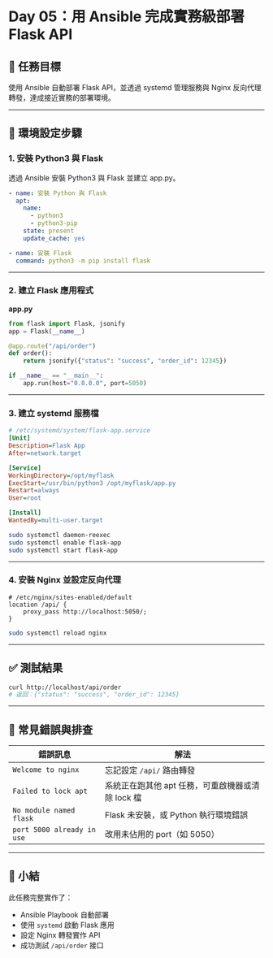 # Day 05：用 Ansible 完成實務級部署 Flask API

## 📌 任務目標
使用 Ansible 自動部署 Flask API，並透過 systemd 管理服務與 Nginx 反向代理轉發，達成接近實務的部署環境。

---

## 🧱 環境設定步驟

### 1. 安裝 Python3 與 Flask
透過 Ansible 安裝 Python3 與 Flask 並建立 app.py。

```yaml
- name: 安裝 Python 與 Flask
  apt:
    name:
      - python3
      - python3-pip
    state: present
    update_cache: yes

- name: 安裝 Flask
  command: python3 -m pip install flask
```

---

### 2. 建立 Flask 應用程式

**app.py**
```python
from flask import Flask, jsonify
app = Flask(__name__)

@app.route("/api/order")
def order():
    return jsonify({"status": "success", "order_id": 12345})

if __name__ == "__main__":
    app.run(host="0.0.0.0", port=5050)
```

---

### 3. 建立 systemd 服務檔

```ini
# /etc/systemd/system/flask-app.service
[Unit]
Description=Flask App
After=network.target

[Service]
WorkingDirectory=/opt/myflask
ExecStart=/usr/bin/python3 /opt/myflask/app.py
Restart=always
User=root

[Install]
WantedBy=multi-user.target
```

```bash
sudo systemctl daemon-reexec
sudo systemctl enable flask-app
sudo systemctl start flask-app
```

---

### 4. 安裝 Nginx 並設定反向代理

```nginx
# /etc/nginx/sites-enabled/default
location /api/ {
    proxy_pass http://localhost:5050/;
}
```

```bash
sudo systemctl reload nginx
```

---

## ✅ 測試結果

```bash
curl http://localhost/api/order
# 返回：{"status": "success", "order_id": 12345}
```

---

## 🐞 常見錯誤與排查

| 錯誤訊息 | 解法 |
|----------|------|
| `Welcome to nginx` | 忘記設定 `/api/` 路由轉發 |
| `Failed to lock apt` | 系統正在跑其他 apt 任務，可重啟機器或清除 lock 檔 |
| `No module named flask` | Flask 未安裝，或 Python 執行環境錯誤 |
| `port 5000 already in use` | 改用未佔用的 port（如 5050）|

---

## 📘 小結

此任務完整實作了：

- Ansible Playbook 自動部署
- 使用 `systemd` 啟動 Flask 應用
- 設定 Nginx 轉發實作 API
- 成功測試 `/api/order` 接口
